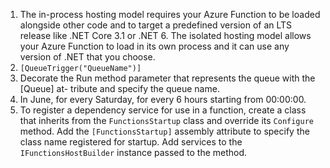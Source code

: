 1. The in-process hosting model requires your Azure Function to be loaded alongside other code and to target a predefined version of an LTS release like .NET Core 3.1 or .NET 6. The isolated hosting model allows your Azure Function to load in its own process and it can use any version of .NET that you choose.
2. `[QueueTrigger("QueueName")]`
3. Decorate the Run method parameter that represents the queue with the [Queue] at- tribute and specify the queue name.
4. In June, for every Saturday, for every 6 hours starting from 00:00:00.
5. To register a dependency service for use in a function, create a class that inherits from the `FunctionsStartup` class and override its `Configure` method. Add the `[FunctionsStartup]` assembly attribute to specify the class name registered for startup. Add services to the `IFunctionsHostBuilder` instance passed to the method.